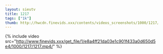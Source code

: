 ```yaml
--- 
layout: sieutv
title: 1217
tags: ["1k"]
thumb: http://hwcdn.finevids.xxx/contents/videos_screenshots/1000/1217/preview.mp4.jpg
---
```

{% include video src="http://www.finevids.xxx/get_file/1/e8a4ff21da03e1c901f433a0d650d5e4/1000/1217/1217.mp4/" %} 

